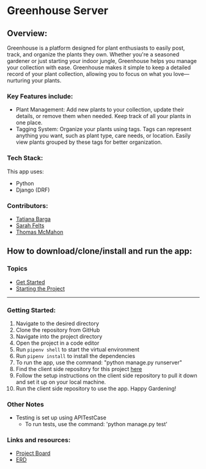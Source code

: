 # Greenhouse Server

## Overview:
Greenhouse is a platform designed for plant enthusiasts to easily post, track, and organize the plants they own. Whether you're a seasoned gardener or just starting your indoor jungle, Greenhouse helps you manage your collection with ease.
Greenhouse makes it simple to keep a detailed record of your plant collection, allowing you to focus on what you love—nurturing your plants.

### Key Features include:
- Plant Management: Add new plants to your collection, update their details, or remove them when needed. Keep track of all your plants in one place.
- Tagging System: Organize your plants using tags. Tags can represent anything you want, such as plant type, care needs, or location. Easily view plants grouped by these tags for better organization.

### Tech Stack:
This app uses:
- Python
- Django (DRF)

### Contributors:
- [Tatiana Barga](https://github.com/tatianabarga/)
- [Sarah Felts](https://github.com/sarahfelts)
- [Thomas McMahon](https://github.com/glassoctopus)

## How to download/clone/install and run the app:

### Topics
- [Get Started](#get-started) 
- [Starting the Project](#starting-the-project)
___
### Getting Started:
1. Navigate to the desired directory
1. Clone the repository from GitHub
1. Navigate into the project directory
1. Open the project in a code editor 
1. Run `pipenv shell` to start the virtual environment
1. Run `pipenv install` to install the dependencies
1. To run the app, use the command: "python manage.py runserver"
1. Find the client side repository for this project [here](https://github.com/25-27-SWE-greenhouse/25-27-SWE-Greenhouse-frontend)
1. Follow the setup instructions on the client side repository to pull it down and set it up on your local machine.
1. Run the client side repository to use the app. Happy Gardening!

### Other Notes
- Testing is set up using APITestCase
  - To run tests, use the command: 'python manage.py test'

### Links and resources:
- [Project Board](https://github.com/orgs/25-27-SWE-greenhouse/projects/1/views/1)
- [ERD](https://drawsql.app/teams/nss-48/diagrams/swe-greenhouse)
